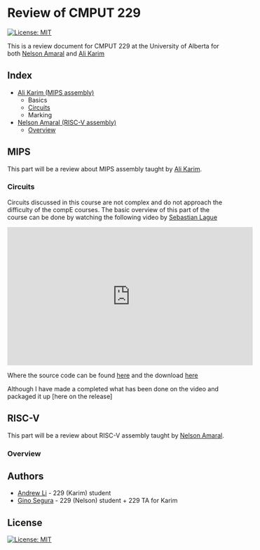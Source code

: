 # Review of CMPUT 229

[![License: MIT](https://img.shields.io/badge/License-MIT-yellow.svg)](https://opensource.org/licenses/MIT)

This is a review document for CMPUT 229 at the University of Alberta for both [Nelson Amaral](https://webdocs.cs.ualberta.ca/~amaral/) and [Ali Karim](https://karimali.ca/)

## Index

* [Ali Karim (MIPS assembly)](#ali)
  * Basics
  * [Circuits](#circuitsm)
  * Marking
* [Nelson Amaral (RISC-V assembly)](#nelson)
  * [Overview](#overviewr)



<a name=ali></a>

## MIPS

This part will be a review about MIPS assembly taught by [Ali Karim](https://karimali.ca/). 

<a name=circuitsm ></a>

### Circuits

Circuits discussed in this course are not complex and do not approach the difficulty of the compE courses. The basic overview of this part of the course can be done by watching the following video by [Sebastian Lague](https://www.youtube.com/channel/UCmtyQOKKmrMVaKuRXz02jbQ)

<iframe width="560" height="315" src="https://www.youtube.com/embed/QZwneRb-zqA" title="YouTube video player" frameborder="0" allow="accelerometer; autoplay; clipboard-write; encrypted-media; gyroscope; picture-in-picture" allowfullscreen></iframe>

Where the source code can be found [here](https://github.com/SebLague/Digital-Logic-Sim) and the download [here](#https://sebastian.itch.io/digital-logic-sim)

Although I have made a completed what has been done on the video and packaged it up [here on the release]



<a name=nelson></a>

## RISC-V

This part will be a review about RISC-V assembly taught by [Nelson Amaral](https://webdocs.cs.ualberta.ca/~amaral/). 

<a name=overviewr></a>

### Overview

<!-- TODO: Gino! -->



## Authors

* [Andrew Li](https://github.com/Zeyu-Li) - 229 (Karim) student
* [Gino Segura](https://github.com/giancarlopernudisegura) - 229 (Nelson) student + 229 TA for Karim



## License

[![License: MIT](https://img.shields.io/badge/License-MIT-yellow.svg)](https://opensource.org/licenses/MIT)

